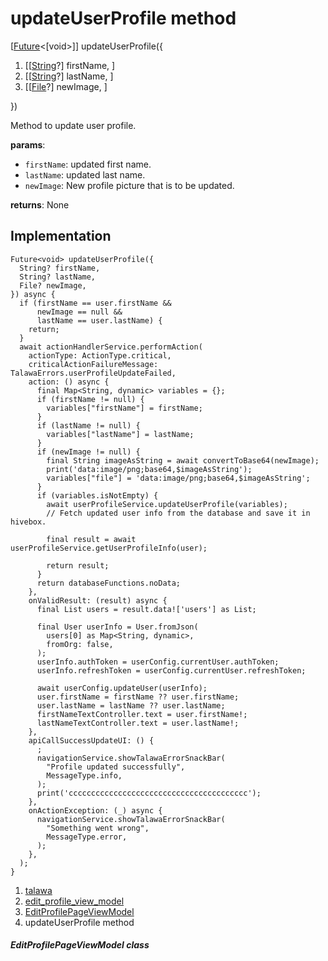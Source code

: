 
<div>

# updateUserProfile method

</div>


[[Future](https://api.flutter.dev/flutter/dart-core/Future-class.html)\<[void\>]]
updateUserProfile({

1.  [[[String](https://api.flutter.dev/flutter/dart-core/String-class.html)?]
    firstName, ]
2.  [[[String](https://api.flutter.dev/flutter/dart-core/String-class.html)?]
    lastName, ]
3.  [[[File](https://api.flutter.dev/flutter/dart-io/File-class.html)?]
    newImage, ]

})



Method to update user profile.

**params**:

-   `firstName`: updated first name.
-   `lastName`: updated last name.
-   `newImage`: New profile picture that is to be updated.

**returns**: None



## Implementation

``` language-dart
Future<void> updateUserProfile({
  String? firstName,
  String? lastName,
  File? newImage,
}) async {
  if (firstName == user.firstName &&
      newImage == null &&
      lastName == user.lastName) {
    return;
  }
  await actionHandlerService.performAction(
    actionType: ActionType.critical,
    criticalActionFailureMessage: TalawaErrors.userProfileUpdateFailed,
    action: () async {
      final Map<String, dynamic> variables = {};
      if (firstName != null) {
        variables["firstName"] = firstName;
      }
      if (lastName != null) {
        variables["lastName"] = lastName;
      }
      if (newImage != null) {
        final String imageAsString = await convertToBase64(newImage);
        print('data:image/png;base64,$imageAsString');
        variables["file"] = 'data:image/png;base64,$imageAsString';
      }
      if (variables.isNotEmpty) {
        await userProfileService.updateUserProfile(variables);
        // Fetch updated user info from the database and save it in hivebox.

        final result = await userProfileService.getUserProfileInfo(user);

        return result;
      }
      return databaseFunctions.noData;
    },
    onValidResult: (result) async {
      final List users = result.data!['users'] as List;

      final User userInfo = User.fromJson(
        users[0] as Map<String, dynamic>,
        fromOrg: false,
      );
      userInfo.authToken = userConfig.currentUser.authToken;
      userInfo.refreshToken = userConfig.currentUser.refreshToken;

      await userConfig.updateUser(userInfo);
      user.firstName = firstName ?? user.firstName;
      user.lastName = lastName ?? user.lastName;
      firstNameTextController.text = user.firstName!;
      lastNameTextController.text = user.lastName!;
    },
    apiCallSuccessUpdateUI: () {
      ;
      navigationService.showTalawaErrorSnackBar(
        "Profile updated successfully",
        MessageType.info,
      );
      print('cccccccccccccccccccccccccccccccccccccccc');
    },
    onActionException: (_) async {
      navigationService.showTalawaErrorSnackBar(
        "Something went wrong",
        MessageType.error,
      );
    },
  );
}
```







1.  [talawa](../../index.html)
2.  [edit_profile_view_model](../../view_model_after_auth_view_models_profile_view_models_edit_profile_view_model/)
3.  [EditProfilePageViewModel](../../view_model_after_auth_view_models_profile_view_models_edit_profile_view_model/EditProfilePageViewModel-class.html)
4.  updateUserProfile method

##### EditProfilePageViewModel class







